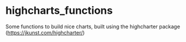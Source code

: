 # highcharts_functions
Some functions to build nice charts, built using the highcharter package (https://jkunst.com/highcharter/) 
